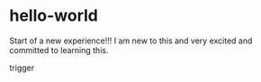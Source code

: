 # hello-world
Start of a new experience!!!
I am new to this and very excited and committed to learning this.

trigger
